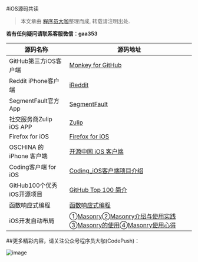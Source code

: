 #iOS源码共读


> 本文章由 [程序员大咖](http://dwz.cn/codepush)整理而成, 转载请注明出处.

**若有任何疑问请联系客服微信：gaa353**

源码名称 | 源码地址
------- | -------
GitHub第三方iOS客户端|[Monkey for GitHub](https://github.com/coderyi/Monkey)
Reddit iPhone客户端|[iReddit](https://github.com/reddit/iReddit)
SegmentFault官方App|[SegmentFault](https://github.com/gaosboy/iOSSF)
社交服务商Zulip iOS APP|[Zulip](https://github.com/zulip/zulip-ios)
Firefox for iOS|[Firefox for iOS](https://github.com/mozilla-mobile/firefox-ios)
OSCHINA 的 iPhone 客户端|[开源中国 iOS 客户端](https://git.oschina.net/oschina/iphone-app)
Coding客户端 for iOS|[Coding_iOS客户端项目介绍](https://github.com/Coding/Coding-iOS)
GitHub100个优秀iOS开源项目|[GitHub Top 100 简介](https://github.com/Aufree/trip-to-iOS/blob/master/Top-100.md)
函数响应式编程|[函数响应式编程](http://t.cn/RfdlocS)
iOS开发自动布局|①[Masonry](https://github.com/SnapKit/Masonry)②[Masonry介绍与使用实践](http://t.cn/R7HCd8A)③[Masonry的使用](http://t.cn/RLz84a7)④[Masonry使用心得](http://t.cn/Rq2lqao) 


##更多精彩内容，请关注公众号程序员大咖(CodePush)：

![image](https://github.com/worldligang/CodeReading/blob/master/image/codepush.jpg)